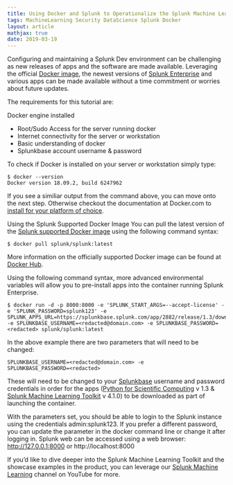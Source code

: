 ```yaml
---
title: Using Docker and Splunk to Operationalize the Splunk Machine Learning Toolkit
tags: MachineLearning Security DataScience Splunk Docker
layout: article
mathjax: true
date: 2019-03-19
---
```


Configuring and maintaining a Splunk Dev environment can be challenging as new releases of apps and the software are made available. Leveraging the official [Docker image](https://www.splunk.com/blog/2018/10/24/announcing-splunk-on-docker.html), the newest versions of [Splunk Enterprise](https://www.splunk.com/en_us/software/splunk-enterprise.html) and various apps can be made available without a time commitment or worries about future updates.

The requirements for this tutorial are:

Docker engine installed
- Root/Sudo Access for the server running docker
- Internet connectivity for the server or workstation
- Basic understanding of docker
- Splunkbase account username & password

To check if Docker is installed on your server or workstation simply type:

```
$ docker --version
Docker version 18.09.2, build 6247962
```

If you see a similiar output from the command above, you can move onto the next step. Otherwise checkout the documentation at Docker.com to [install for your platform of choice](https://docs.docker.com/install/). 

Using the Splunk Supported Docker Image
You can pull the latest version of the [Splunk supported Docker image](https://www.splunk.com/blog/2018/10/24/announcing-splunk-on-docker.html) using the following command syntax:

`$ docker pull splunk/splunk:latest`

More information on the officially supported Docker image can be found at [Docker Hub](https://hub.docker.com/r/splunk/splunk/).

Using the following command syntax, more advanced environmental variables will allow you to pre-install apps into the container running Splunk Enterprise.

```
$ docker run -d -p 8000:8000 -e 'SPLUNK_START_ARGS=--accept-license' -e 'SPLUNK_PASSWORD=splunk123' -e SPLUNK_APPS_URL=https://splunkbase.splunk.com/app/2882/release/1.3/download,https://splunkbase.splunk.com/app/2890/release/4.1.0/download  -e SPLUNKBASE_USERNAME=<redacted@domain.com> -e SPLUNKBASE_PASSWORD=<redacted> splunk/splunk:latest
```

In the above example there are two parameters that will need to be changed:

```
SPLUNKBASE_USERNAME=<redacted@domain.com> -e 
SPLUNKBASE_PASSWORD=<redacted>
```

These will need to be changed to your [Splunkbase](https://splunkbase.splunk.com/) username and password credentials in order for the apps ([Python for Scientific Computing](https://splunkbase.splunk.com/app/2882/) v 1.3 & [Splunk Machine Learning Toolkit](https://splunkbase.splunk.com/app/2890/) v 4.1.0) to be downloaded as part of launching the container.

With the parameters set, you should be able to login to the Splunk instance using the credentials admin:splunk123. If you prefer a different password, you can update the parameter in the docker command line or change it after logging in. Splunk web can be accessed using a web browser: http://127.0.0.1:8000 or http://localhost:8000

If you’d like to dive deeper into the Splunk Machine Learning Toolkit and the showcase examples in the product, you can leverage our [Splunk Machine Learning](https://www.youtube.com/playlist?list=PLxkFdMSHYh3Q1jwpgJJ0ZSnRzZIx2c_KM) channel on YouTube for more.